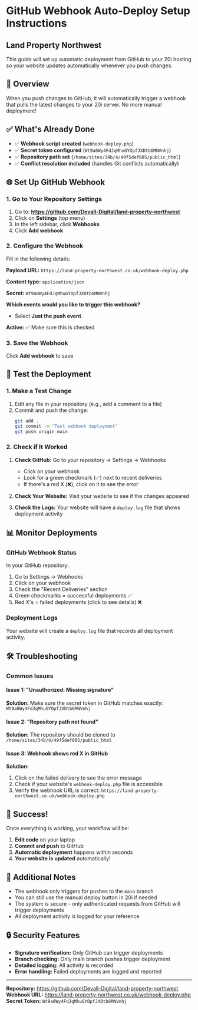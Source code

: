 # GitHub Webhook Auto-Deploy Setup Instructions
## Land Property Northwest

This guide will set up automatic deployment from GitHub to your 20i hosting so your website updates automatically whenever you push changes.

## 🚀 Overview

When you push changes to GitHub, it will automatically trigger a webhook that pulls the latest changes to your 20i server. No more manual deployment!

## ✅ What's Already Done

- ✅ **Webhook script created** (`webhook-deploy.php`)
- ✅ **Secret token configured** (`Wt9a0Wy4FdJqMhuGYOpfJXDtb6MNVnhj`)
- ✅ **Repository path set** (`/home/sites/34b/4/49f5def805/public_html`)
- ✅ **Conflict resolution included** (handles Git conflicts automatically)

## 🌐 Set Up GitHub Webhook

### 1. Go to Your Repository Settings

1. Go to: **https://github.com/Devall-Digital/land-property-northwest**
2. Click on **Settings** (top menu)
3. In the left sidebar, click **Webhooks**
4. Click **Add webhook**

### 2. Configure the Webhook

Fill in the following details:

**Payload URL:** `https://land-property-northwest.co.uk/webhook-deploy.php`

**Content type:** `application/json`

**Secret:** `Wt9a0Wy4FdJqMhuGYOpfJXDtb6MNVnhj`

**Which events would you like to trigger this webhook?**
- Select **Just the push event**

**Active:** ✅ Make sure this is checked

### 3. Save the Webhook

Click **Add webhook** to save

## 🎯 Test the Deployment

### 1. Make a Test Change

1. Edit any file in your repository (e.g., add a comment to a file)
2. Commit and push the change:
   ```bash
   git add .
   git commit -m "Test webhook deployment"
   git push origin main
   ```

### 2. Check if It Worked

1. **Check GitHub:** Go to your repository → Settings → Webhooks
   - Click on your webhook
   - Look for a green checkmark (✅) next to recent deliveries
   - If there's a red X (❌), click on it to see the error

2. **Check Your Website:** Visit your website to see if the changes appeared

3. **Check the Logs:** Your website will have a `deploy.log` file that shows deployment activity

## 📊 Monitor Deployments

### GitHub Webhook Status

In your GitHub repository:
1. Go to Settings → Webhooks
2. Click on your webhook
3. Check the "Recent Deliveries" section
4. Green checkmarks = successful deployments ✅
5. Red X's = failed deployments (click to see details) ❌

### Deployment Logs

Your website will create a `deploy.log` file that records all deployment activity.

## 🛠️ Troubleshooting

### Common Issues

#### Issue 1: "Unauthorized: Missing signature"
**Solution:** Make sure the secret token in GitHub matches exactly: `Wt9a0Wy4FdJqMhuGYOpfJXDtb6MNVnhj`

#### Issue 2: "Repository path not found"
**Solution:** The repository should be cloned to `/home/sites/34b/4/49f5def805/public_html`

#### Issue 3: Webhook shows red X in GitHub
**Solution:** 
1. Click on the failed delivery to see the error message
2. Check if your website's `webhook-deploy.php` file is accessible
3. Verify the webhook URL is correct: `https://land-property-northwest.co.uk/webhook-deploy.php`

## 🎉 Success!

Once everything is working, your workflow will be:

1. **Edit code** on your laptop
2. **Commit and push** to GitHub
3. **Automatic deployment** happens within seconds
4. **Your website is updated** automatically!

## 📝 Additional Notes

- The webhook only triggers for pushes to the `main` branch
- You can still use the manual deploy button in 20i if needed
- The system is secure - only authenticated requests from GitHub will trigger deployments
- All deployment activity is logged for your reference

## 🔒 Security Features

- **Signature verification:** Only GitHub can trigger deployments
- **Branch checking:** Only main branch pushes trigger deployment
- **Detailed logging:** All activity is recorded
- **Error handling:** Failed deployments are logged and reported

---

**Repository:** https://github.com/Devall-Digital/land-property-northwest  
**Webhook URL:** https://land-property-northwest.co.uk/webhook-deploy.php  
**Secret Token:** `Wt9a0Wy4FdJqMhuGYOpfJXDtb6MNVnhj` 